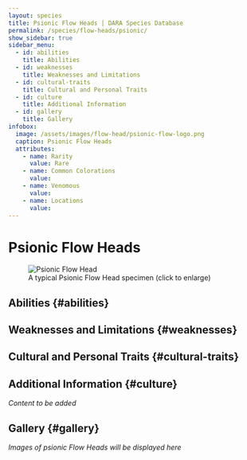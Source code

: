 ```yaml
---
layout: species
title: Psionic Flow Heads | DARA Species Database
permalink: /species/flow-heads/psionic/
show_sidebar: true
sidebar_menu:
  - id: abilities
    title: Abilities
  - id: weaknesses
    title: Weaknesses and Limitations
  - id: cultural-traits
    title: Cultural and Personal Traits
  - id: culture
    title: Additional Information
  - id: gallery
    title: Gallery
infobox:
  image: /assets/images/flow-head/psionic-flow-logo.png
  caption: Psionic Flow Heads
  attributes:
    - name: Rarity
      value: Rare
    - name: Common Colorations
      value: 
    - name: Venomous
      value: 
    - name: Locations
      value: 
---
```


# Psionic Flow Heads

<div class="species-image">
  <figure>
    <img src="{{ '/assets/images/psionic-example-1.png' | relative_url }}" 
         alt="Psionic Flow Head" 
         class="thumbnail" 
         onclick="openLightbox(this.src, this.alt)">
    <figcaption>A typical Psionic Flow Head specimen (click to enlarge)</figcaption>
  </figure>
</div>

## Abilities {#abilities}

## Weaknesses and Limitations {#weaknesses}

## Cultural and Personal Traits {#cultural-traits}

## Additional Information {#culture}

*Content to be added*

## Gallery {#gallery}

*Images of psionic Flow Heads will be displayed here*
